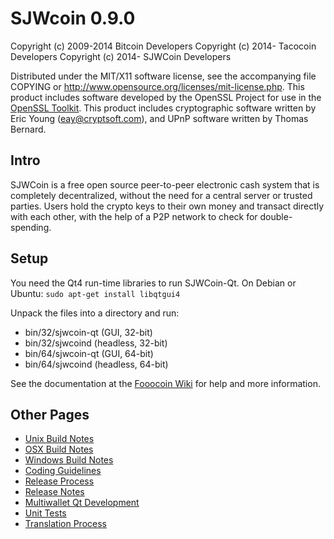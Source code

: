 SJWcoin 0.9.0
====================

Copyright (c) 2009-2014 Bitcoin Developers
Copyright (c) 2014- Tacocoin Developers
Copyright (c) 2014- SJWCoin Developers

Distributed under the MIT/X11 software license, see the accompanying
file COPYING or http://www.opensource.org/licenses/mit-license.php.
This product includes software developed by the OpenSSL Project for use in the [OpenSSL Toolkit](https://www.openssl.org/). This product includes
cryptographic software written by Eric Young ([eay@cryptsoft.com](mailto:eay@cryptsoft.com)), and UPnP software written by Thomas Bernard.


Intro
---------------------
SJWCoin is a free open source peer-to-peer electronic cash system that is
completely decentralized, without the need for a central server or trusted
parties.  Users hold the crypto keys to their own money and transact directly
with each other, with the help of a P2P network to check for double-spending.


Setup
---------------------
You need the Qt4 run-time libraries to run SJWCoin-Qt. On Debian or Ubuntu:
	`sudo apt-get install libqtgui4`

Unpack the files into a directory and run:

- bin/32/sjwcoin-qt (GUI, 32-bit)
- bin/32/sjwcoind (headless, 32-bit)
- bin/64/sjwcoin-qt (GUI, 64-bit)
- bin/64/sjwcoind (headless, 64-bit)

See the documentation at the [Fooocoin Wiki](https://github.com/sjwcoin/sjwcoin/wiki)
for help and more information.


Other Pages
---------------------
- [Unix Build Notes](build-unix.md)
- [OSX Build Notes](build-osx.md)
- [Windows Build Notes](build-msw.md)
- [Coding Guidelines](coding.md)
- [Release Process](release-process.md)
- [Release Notes](release-notes.md)
- [Multiwallet Qt Development](multiwallet-qt.md)
- [Unit Tests](unit-tests.md)
- [Translation Process](translation_process.md)
